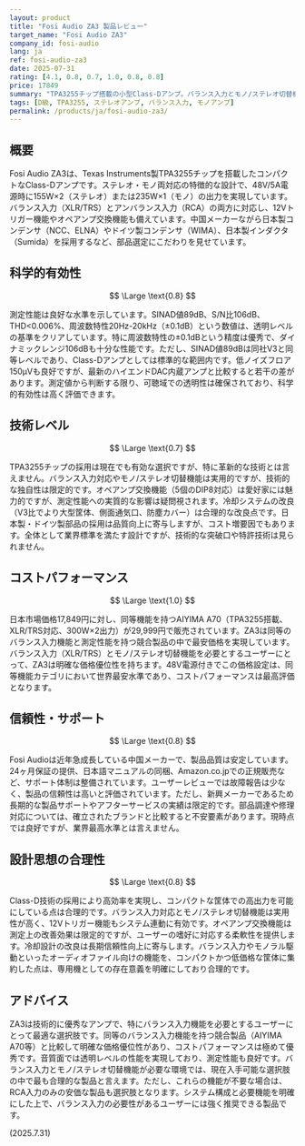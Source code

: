 ```yaml
---
layout: product
title: "Fosi Audio ZA3 製品レビュー"
target_name: "Fosi Audio ZA3"
company_id: fosi-audio
lang: ja
ref: fosi-audio-za3
date: 2025-07-31
rating: [4.1, 0.8, 0.7, 1.0, 0.8, 0.8]
price: 17849
summary: "TPA3255チップ搭載の小型Class-Dアンプ。バランス入力とモノ/ステレオ切替機能を備え、同等機能の競合製品と比較して優秀なコストパフォーマンスを実現。"
tags: [D級, TPA3255, ステレオアンプ, バランス入力, モノアンプ]
permalink: /products/ja/fosi-audio-za3/
---
```

## 概要

Fosi Audio ZA3は、Texas Instruments製TPA3255チップを搭載したコンパクトなClass-Dアンプです。ステレオ・モノ両対応の特徴的な設計で、48V/5A電源時に155W×2（ステレオ）または235W×1（モノ）の出力を実現しています。バランス入力（XLR/TRS）とアンバランス入力（RCA）の両方に対応し、12Vトリガー機能やオペアンプ交換機能も備えています。中国メーカーながら日本製コンデンサ（NCC、ELNA）やドイツ製コンデンサ（WIMA）、日本製インダクタ（Sumida）を採用するなど、部品選定にこだわりを見せています。

## 科学的有効性

$$ \Large \text{0.8} $$

測定性能は良好な水準を示しています。SINAD値89dB、S/N比106dB、THD<0.006%、周波数特性20Hz-20kHz（±0.1dB）という数値は、透明レベルの基準をクリアしています。特に周波数特性の±0.1dBという精度は優秀で、ダイナミックレンジ106dBも十分な性能です。ただし、SINAD値89dBは同社V3と同等レベルであり、Class-Dアンプとしては標準的な範囲内です。低ノイズフロア150μVも良好ですが、最新のハイエンドDAC内蔵アンプと比較すると若干の差があります。測定値から判断する限り、可聴域での透明性は確保されており、科学的有効性は高く評価できます。

## 技術レベル

$$ \Large \text{0.7} $$

TPA3255チップの採用は現在でも有効な選択ですが、特に革新的な技術とは言えません。バランス入力対応やモノ/ステレオ切替機能は実用的ですが、技術的な独自性は限定的です。オペアンプ交換機能（5個のDIP8対応）は愛好家には魅力的ですが、測定性能への実質的な影響は疑問視されます。冷却システムの改良（V3比でより大型筐体、側面通気口、防塵カバー）は合理的な改良点です。日本製・ドイツ製部品の採用は品質向上に寄与しますが、コスト増要因でもあります。全体として業界標準を満たす設計ですが、技術的な突破口や特許技術は見られません。

## コストパフォーマンス

$$ \Large \text{1.0} $$

日本市場価格17,849円に対し、同等機能を持つAIYIMA A70（TPA3255搭載、XLR/TRS対応、300W×2出力）が29,999円で販売されています。ZA3は同等のバランス入力機能と測定性能を持つ競合製品の中で最安価格を実現しています。バランス入力（XLR/TRS）とモノ/ステレオ切替機能を必要とするユーザーにとって、ZA3は明確な価格優位性を持ちます。48V電源付きでこの価格設定は、同等機能カテゴリにおいて世界最安水準であり、コストパフォーマンスは最高評価となります。

## 信頼性・サポート

$$ \Large \text{0.8} $$

Fosi Audioは近年急成長している中国メーカーで、製品品質は安定しています。24ヶ月保証の提供、日本語マニュアルの同梱、Amazon.co.jpでの正規販売など、サポート体制は整備されています。ユーザーレビューでは故障報告は少なく、製品の信頼性は高いと評価されています。ただし、新興メーカーであるため長期的な製品サポートやアフターサービスの実績は限定的です。部品調達や修理対応については、確立されたブランドと比較すると不安要素があります。現時点では良好ですが、業界最高水準とは言えません。

## 設計思想の合理性

$$ \Large \text{0.8} $$

Class-D技術の採用により高効率を実現し、コンパクトな筐体での高出力を可能にしている点は合理的です。バランス入力対応とモノ/ステレオ切替機能は実用性が高く、12Vトリガー機能もシステム連動に有効です。オペアンプ交換機能は測定上の改善効果は限定的ですが、ユーザーの嗜好に対応する柔軟性を提供します。冷却設計の改良は長期信頼性向上に寄与します。バランス入力やモノラル駆動といったオーディオファイル向けの機能を、コンパクトかつ低価格な筐体に集約した点は、専用機としての存在意義を明確にしており合理的です。

## アドバイス

ZA3は技術的に優秀なアンプで、特にバランス入力機能を必要とするユーザーにとって最適な選択肢です。同等のバランス入力機能を持つ競合製品（AIYIMA A70等）と比較して明確な価格優位性があり、コストパフォーマンスは極めて優秀です。音質面では透明レベルの性能を実現しており、測定性能も良好です。バランス入力とモノ/ステレオ切替機能が必要な環境では、現在入手可能な選択肢の中で最も合理的な製品と言えます。ただし、これらの機能が不要な場合は、RCA入力のみの安価な製品も選択肢となります。システム構成と必要機能を明確にした上で、バランス入力の必要性があるユーザーには強く推奨できる製品です。

(2025.7.31)
